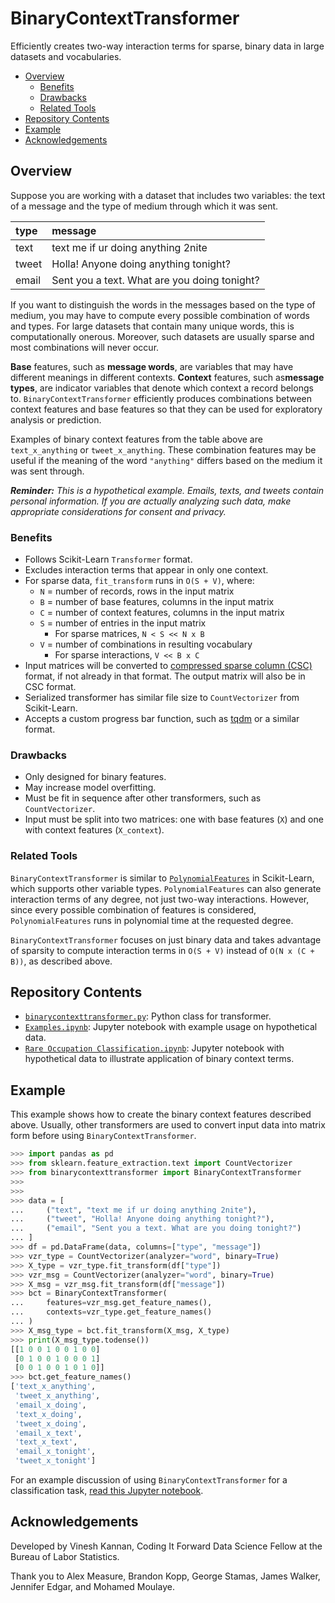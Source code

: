 # BinaryContextTransformer

Efficiently creates two-way interaction terms for sparse, binary data in large datasets and vocabularies.

- [Overview](#overview)
    - [Benefits](#benefits)
    - [Drawbacks](#drawbacks)
    - [Related Tools](#related-tools)
- [Repository Contents](#repository-contents)
- [Example](#example)
- [Acknowledgements](#acknowledgements)

## Overview

Suppose you are working with a dataset that includes two variables: the text of a message and the type of medium through which it was sent.

| type | message |
|:-|:-|
| text  | text me if ur doing anything 2nite |
| tweet | Holla! Anyone doing anything tonight? |
| email | Sent you a text. What are you doing tonight? |

If you want to distinguish the words in the messages based on the type of medium, you may have to compute every possible combination of words and types. For large datasets that contain many unique words, this is computationally onerous. Moreover, such datasets are usually sparse and most combinations will never occur.

**Base** features, such as **message words**, are variables that may have different meanings in different contexts. **Context** features, such as**message types**, are indicator variables that denote which context a record belongs to. `BinaryContextTransformer` efficiently produces combinations between context features and base features so that they can be used for exploratory analysis or prediction.

Examples of binary context features from the table above are `text_x_anything` or `tweet_x_anything`. These combination features may be useful if the meaning of the word `"anything"` differs based on the medium it was sent through.

_**Reminder:** This is a hypothetical example. Emails, texts, and tweets contain personal information. If you are actually analyzing such data, make appropriate considerations for consent and privacy._

### Benefits

- Follows Scikit-Learn `Transformer` format.
- Excludes interaction terms that appear in only one context.
- For sparse data, `fit_transform` runs in `O(S + V)`, where:
	- `N` = number of records, rows in the input matrix
    - `B` = number of base features, columns in the input matrix
    - `C` = number of context features, columns in the input matrix
    - `S` = number of entries in the input matrix
        - For sparse matrices, `N < S << N x B`
	- `V` = number of combinations in resulting vocabulary
		- For sparse interactions, `V << B x C`
- Input matrices will be converted to [compressed sparse column (CSC)](https://docs.scipy.org/doc/scipy/reference/generated/scipy.sparse.csc_matrix.html) format, if not already in that format. The output matrix will also be in CSC format.
- Serialized transformer has similar file size to `CountVectorizer` from Scikit-Learn.
- Accepts a custom progress bar function, such as [tqdm](https://github.com/tqdm/tqdm) or a similar format.

### Drawbacks

- Only designed for binary features.
- May increase model overfitting.
- Must be fit in sequence after other transformers, such as `CountVectorizer`.
- Input must be split into two matrices: one with base features (`X`) and one with context features (`X_context`).

### Related Tools

`BinaryContextTransformer` is similar to [`PolynomialFeatures`](https://scikit-learn.org/stable/modules/generated/sklearn.preprocessing.PolynomialFeatures.html) in Scikit-Learn, which supports other variable types. `PolynomialFeatures` can also generate interaction terms of any degree, not just two-way interactions. However, since every possible combination of features is considered, `PolynomialFeatures` runs in polynomial time at the requested degree.

`BinaryContextTransformer` focuses on just binary data and takes advantage of sparsity to compute interaction terms in `O(S + V)` instead of `O(N x (C + B))`, as described above.

## Repository Contents

- [`binarycontexttransformer.py`](binarycontexttransformer.py): Python class for transformer.
- [`Examples.ipynb`](Examples.ipynb): Jupyter notebook with example usage on hypothetical data.
- [`Rare Occupation Classification.ipynb`](Rare%20Occupation%20Classification.ipynb): Jupyter notebook with hypothetical data to illustrate application of binary context terms.

## Example

This example shows how to create the binary context features described above. Usually, other transformers are used to convert input data into matrix form before using `BinaryContextTransformer`.

```python
>>> import pandas as pd
>>> from sklearn.feature_extraction.text import CountVectorizer
>>> from binarycontexttransformer import BinaryContextTransformer
>>> 
>>> 
>>> data = [
...     ("text", "text me if ur doing anything 2nite"),
...     ("tweet", "Holla! Anyone doing anything tonight?"),
...     ("email", "Sent you a text. What are you doing tonight?")
... ]
>>> df = pd.DataFrame(data, columns=["type", "message"])
>>> vzr_type = CountVectorizer(analyzer="word", binary=True)
>>> X_type = vzr_type.fit_transform(df["type"])
>>> vzr_msg = CountVectorizer(analyzer="word", binary=True)
>>> X_msg = vzr_msg.fit_transform(df["message"])
>>> bct = BinaryContextTransformer(
...     features=vzr_msg.get_feature_names(),
...     contexts=vzr_type.get_feature_names()
... )
>>> X_msg_type = bct.fit_transform(X_msg, X_type)
>>> print(X_msg_type.todense())
[[1 0 0 1 0 0 1 0 0]
 [0 1 0 0 1 0 0 0 1]
 [0 0 1 0 0 1 0 1 0]]
>>> bct.get_feature_names()
['text_x_anything',
 'tweet_x_anything',
 'email_x_doing',
 'text_x_doing',
 'tweet_x_doing',
 'email_x_text',
 'text_x_text',
 'email_x_tonight',
 'tweet_x_tonight']
```

For an example discussion of using `BinaryContextTransformer` for a classification task, [read this Jupyter notebook](Rare%20Occupation%20Classification.ipynb).

## Acknowledgements

Developed by Vinesh Kannan, Coding It Forward Data Science Fellow at the Bureau of Labor Statistics.

Thank you to Alex Measure, Brandon Kopp, George Stamas, James Walker, Jennifer Edgar, and Mohamed Moulaye.
